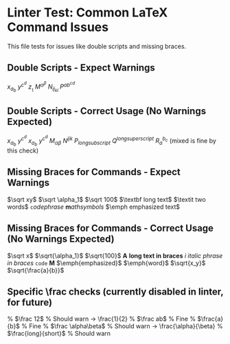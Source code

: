 # Linter Test: Common LaTeX Command Issues

This file tests for issues like double scripts and missing braces.

## Double Scripts - Expect Warnings
$x_a_b$
$y^c^d$
$z__1$
$M^\alpha^\beta$
$N_{ij}_{kl}$
$P^{ab}^{cd}$

## Double Scripts - Correct Usage (No Warnings Expected)
$x_{a_b}$
$y^{c^d}$
$x_{a_{b}}$
$y^{c^{d}}$
$M_{\alpha\beta}$
$N^{ijk}$
$P_{longsubscript}$
$Q^{longsuperscript}$
$R_a^{b_c}$ (mixed is fine by this check)

## Missing Braces for Commands - Expect Warnings
$\sqrt xy$
$\sqrt \alpha_1$
$\sqrt 100$
$\textbf long text$
$\textit two words$
$\texttt code phrase$
$\mathbf math symbols$
$\emph emphasized text$

## Missing Braces for Commands - Correct Usage (No Warnings Expected)
$\sqrt x$
$\sqrt{\alpha_1}$
$\sqrt{100}$
$\textbf{A}$
$\textbf{long text in braces}$
$\textit{i}$
$\textit{italic phrase in braces}$
$\texttt{code}$
$\mathbf{M}$
$\emph{emphasized}$
$\emph{word}$
$\sqrt{x_y}$
$\sqrt{\frac{a}{b}}$

## Specific \frac checks (currently disabled in linter, for future)
% $\frac 12$ % Should warn -> \frac{1}{2}
% $\frac ab$ % Fine
% $\frac{a}{b}$ % Fine
% $\frac \alpha\beta$ % Should warn -> \frac{\alpha}{\beta}
% $\frac{long}{short}$ % Should warn
